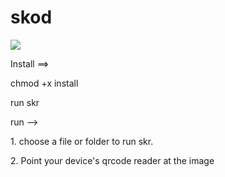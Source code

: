 # skod
<img src="https://i.postimg.cc/QCvn5mHW/imm.jpg"/>
<p align="left">
Install ==> 
<p align="left">
chmod +x install
<p align="left">
run  skr
<p align="left">
run  -->  
<p align="left">
1. choose a file or folder to run skr.
<p align="left">
2. Point your device's qrcode reader at the image
<p align="center">

